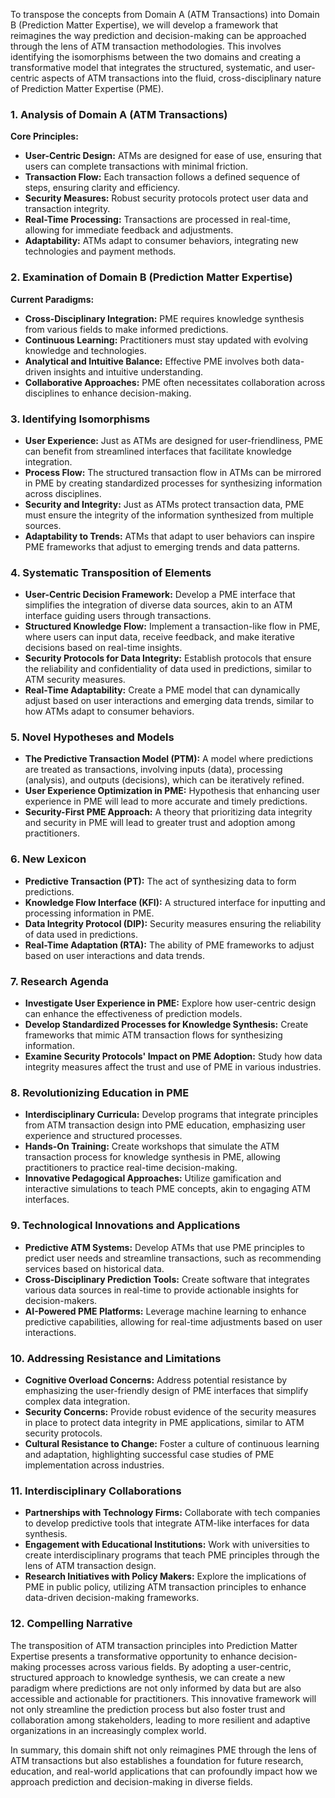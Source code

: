 To transpose the concepts from Domain A (ATM Transactions) into Domain B (Prediction Matter Expertise), we will develop a framework that reimagines the way prediction and decision-making can be approached through the lens of ATM transaction methodologies. This involves identifying the isomorphisms between the two domains and creating a transformative model that integrates the structured, systematic, and user-centric aspects of ATM transactions into the fluid, cross-disciplinary nature of Prediction Matter Expertise (PME).

### 1. **Analysis of Domain A (ATM Transactions)**

**Core Principles:**
- **User-Centric Design:** ATMs are designed for ease of use, ensuring that users can complete transactions with minimal friction.
- **Transaction Flow:** Each transaction follows a defined sequence of steps, ensuring clarity and efficiency.
- **Security Measures:** Robust security protocols protect user data and transaction integrity.
- **Real-Time Processing:** Transactions are processed in real-time, allowing for immediate feedback and adjustments.
- **Adaptability:** ATMs adapt to consumer behaviors, integrating new technologies and payment methods.

### 2. **Examination of Domain B (Prediction Matter Expertise)**

**Current Paradigms:**
- **Cross-Disciplinary Integration:** PME requires knowledge synthesis from various fields to make informed predictions.
- **Continuous Learning:** Practitioners must stay updated with evolving knowledge and technologies.
- **Analytical and Intuitive Balance:** Effective PME involves both data-driven insights and intuitive understanding.
- **Collaborative Approaches:** PME often necessitates collaboration across disciplines to enhance decision-making.

### 3. **Identifying Isomorphisms**

- **User Experience:** Just as ATMs are designed for user-friendliness, PME can benefit from streamlined interfaces that facilitate knowledge integration.
- **Process Flow:** The structured transaction flow in ATMs can be mirrored in PME by creating standardized processes for synthesizing information across disciplines.
- **Security and Integrity:** Just as ATMs protect transaction data, PME must ensure the integrity of the information synthesized from multiple sources.
- **Adaptability to Trends:** ATMs that adapt to user behaviors can inspire PME frameworks that adjust to emerging trends and data patterns.

### 4. **Systematic Transposition of Elements**

- **User-Centric Decision Framework:** Develop a PME interface that simplifies the integration of diverse data sources, akin to an ATM interface guiding users through transactions.
- **Structured Knowledge Flow:** Implement a transaction-like flow in PME, where users can input data, receive feedback, and make iterative decisions based on real-time insights.
- **Security Protocols for Data Integrity:** Establish protocols that ensure the reliability and confidentiality of data used in predictions, similar to ATM security measures.
- **Real-Time Adaptability:** Create a PME model that can dynamically adjust based on user interactions and emerging data trends, similar to how ATMs adapt to consumer behaviors.

### 5. **Novel Hypotheses and Models**

- **The Predictive Transaction Model (PTM):** A model where predictions are treated as transactions, involving inputs (data), processing (analysis), and outputs (decisions), which can be iteratively refined.
- **User Experience Optimization in PME:** Hypothesis that enhancing user experience in PME will lead to more accurate and timely predictions.
- **Security-First PME Approach:** A theory that prioritizing data integrity and security in PME will lead to greater trust and adoption among practitioners.

### 6. **New Lexicon**

- **Predictive Transaction (PT):** The act of synthesizing data to form predictions.
- **Knowledge Flow Interface (KFI):** A structured interface for inputting and processing information in PME.
- **Data Integrity Protocol (DIP):** Security measures ensuring the reliability of data used in predictions.
- **Real-Time Adaptation (RTA):** The ability of PME frameworks to adjust based on user interactions and data trends.

### 7. **Research Agenda**

- **Investigate User Experience in PME:** Explore how user-centric design can enhance the effectiveness of prediction models.
- **Develop Standardized Processes for Knowledge Synthesis:** Create frameworks that mimic ATM transaction flows for synthesizing information.
- **Examine Security Protocols' Impact on PME Adoption:** Study how data integrity measures affect the trust and use of PME in various industries.

### 8. **Revolutionizing Education in PME**

- **Interdisciplinary Curricula:** Develop programs that integrate principles from ATM transaction design into PME education, emphasizing user experience and structured processes.
- **Hands-On Training:** Create workshops that simulate the ATM transaction process for knowledge synthesis in PME, allowing practitioners to practice real-time decision-making.
- **Innovative Pedagogical Approaches:** Utilize gamification and interactive simulations to teach PME concepts, akin to engaging ATM interfaces.

### 9. **Technological Innovations and Applications**

- **Predictive ATM Systems:** Develop ATMs that use PME principles to predict user needs and streamline transactions, such as recommending services based on historical data.
- **Cross-Disciplinary Prediction Tools:** Create software that integrates various data sources in real-time to provide actionable insights for decision-makers.
- **AI-Powered PME Platforms:** Leverage machine learning to enhance predictive capabilities, allowing for real-time adjustments based on user interactions.

### 10. **Addressing Resistance and Limitations**

- **Cognitive Overload Concerns:** Address potential resistance by emphasizing the user-friendly design of PME interfaces that simplify complex data integration.
- **Security Concerns:** Provide robust evidence of the security measures in place to protect data integrity in PME applications, similar to ATM security protocols.
- **Cultural Resistance to Change:** Foster a culture of continuous learning and adaptation, highlighting successful case studies of PME implementation across industries.

### 11. **Interdisciplinary Collaborations**

- **Partnerships with Technology Firms:** Collaborate with tech companies to develop predictive tools that integrate ATM-like interfaces for data synthesis.
- **Engagement with Educational Institutions:** Work with universities to create interdisciplinary programs that teach PME principles through the lens of ATM transaction design.
- **Research Initiatives with Policy Makers:** Explore the implications of PME in public policy, utilizing ATM transaction principles to enhance data-driven decision-making frameworks.

### 12. **Compelling Narrative**

The transposition of ATM transaction principles into Prediction Matter Expertise presents a transformative opportunity to enhance decision-making processes across various fields. By adopting a user-centric, structured approach to knowledge synthesis, we can create a new paradigm where predictions are not only informed by data but are also accessible and actionable for practitioners. This innovative framework will not only streamline the prediction process but also foster trust and collaboration among stakeholders, leading to more resilient and adaptive organizations in an increasingly complex world.

In summary, this domain shift not only reimagines PME through the lens of ATM transactions but also establishes a foundation for future research, education, and real-world applications that can profoundly impact how we approach prediction and decision-making in diverse fields.
